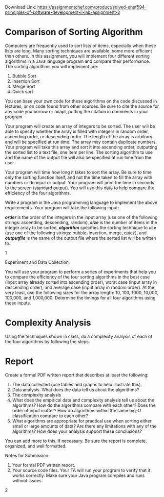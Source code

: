 Download Link: https://assignmentchef.com/product/solved-ensf594-principles-of-software-development-ii-lab-assignment-2
<br>
<h1>Comparison of Sorting Algorithm</h1>

Computers are frequently used to sort lists of items, especially when these lists are long. Many sorting techniques are available, some more efficient than others. In this assignment, you will implement four different sorting algorithms in a Java language program and compare their performance. The sorting algorithms you will implement are:

<ol>

 <li>Bubble Sort</li>

 <li>Insertion Sort</li>

 <li>Merge Sort</li>

 <li>Quick sort</li>

</ol>




You can base your own code for these algorithms on the code discussed in lectures, or on code found from other sources. Be sure to cite the source for any code you borrow or adapt, putting the citation in comments in your program

Your program will create an array of integers to be sorted. The user will be able to specify whether the array is filled with integers in random order, ascending order, or descending order. The length of the array is arbitrary and will be specified at run time. The array may contain duplicate numbers. Your program will take this array and sort it into ascending order, outputting the sorted list to a text file, one item per line. The sorting algorithm to use and the name of the output file will also be specified at run time from the user.

Your program will time how long it takes to sort the array. Be sure to time only the sorting function itself, and not the time taken to fill the array with numbers or do input or output. Your program will print the time in seconds to the screen (standard output). You will use this data to help compare the efficiency of the four algorithms.

Write a program in the Java programming language to implement the above requirements. Your program will take the following input:

<strong><em>order</em></strong> is the order of the integers in the input array (use one of the following strings: ascending, descending, random), <strong><em>size</em></strong> is the number of items in the integer array to be sorted, <strong><em>algorithm</em></strong> specifies the sorting technique to use (use one of the following strings: bubble, insertion, merge, quick), and <strong><em>outputfile</em></strong> is the name of the output file where the sorted list will be written to.

1







Experiment and Data Collection:

You will use your program to perform a series of experiments that help you to compare the efficiency of the four sorting algorithms in the best case (input array already sorted into ascending order), worst case (input array in descending order), and average case (input array in random order). At the very least, use the following sizes for the array length: 10, 100, 1000, 10,000, 100,000, and 1,000,000. Determine the timings for all four algorithms using these inputs.

<h1>Complexity Analysis</h1>

Using the techniques shown in class, do a complexity analysis of each of the four algorithms by following the steps.

<h1>Report</h1>

Create a formal PDF written report that describes at least the following:

<ol>

 <li>The data collected (use tables and graphs to help illustrate this).</li>

 <li>Data analysis. What does the data tell us about the algorithms?</li>

 <li>The complexity analysis</li>

 <li>What does the empirical data and complexity analysis tell us about the algorithms? How do the algorithms compare with each other? Does the order of input matter? How do algorithms within the same big-O classification compare to each other?</li>

 <li>What algorithms are appropriate for practical use when sorting either small or large amounts of data? Are there any limitations with any of the algorithms? How does your analysis support these conclusions?</li>

</ol>

You can add more to this, if necessary. Be sure the report is complete, organized, and well formatted.

Notes for Submission:

<ol>

 <li>Your formal PDF written report.</li>

 <li>Your source code files. Your TA will run your program to verify that it works correctly. Make sure your Java program compiles and runs without issues.</li>

</ol>

<strong> </strong>

2


